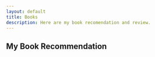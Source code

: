 ```yaml
---
layout: default
title: Books
description: Here are my book recomendation and review.
---
```


## My Book Recommendation
